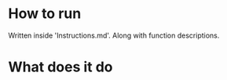 # How to run
Written inside 'Instructions.md'. Along with function descriptions.

# What does it do
